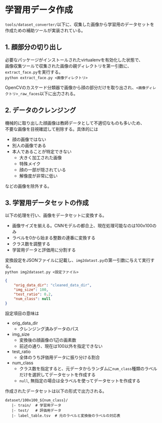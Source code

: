 # 学習用データ作成

`tools/dataset_converter/`以下に、収集した画像から学習用のデータセットを作成ための補助ツールが実装されている。

## 1. 顔部分の切り出し

必要なパッケージがインストールされたvirtualenvを有効化した状態で、  
画像収集ツールで収集された画像の親ディレクトリを第一引数に、`extract_face.py`を実行する。  
`python extract_face.py <画像ディレクトリ>`

OpenCVのカスケード分類器で画像から顔の部分だけを取り出され、`<画像ディレクトリ>_raw_faces`以下に出力される。

## 2. データのクレンジング

機械的に取り出した顔画像は教師データとして不適切なものも多いため、  
不要な画像を目視確認して削除する。具体的には

* 顔の画像ではない
* 別人の画像である
* 本人であることが特定できない
    - 大きく加工された画像
    - 特殊メイク
    - 顔の一部が隠されている
    - 解像度が非常に低い

などの画像を除外する。

## 3. 学習用データセットの作成

以下の処理を行い、画像をデータセットに変換する。  

* 画像サイズを揃える。CNNモデルの都合上、現在処理可能なのは100x100のみ
* ラベルを0から始まる整数の連番に変換する
* クラス数を調整する
* 学習用データと評価用に分割する

変換設定をJSONファイルに記載し、`img2datast.py`の第一引数に与えて実行する。  
`python img2dataset.py <設定ファイル>`

```JSON
{
    "orig_data_dir": "cleaned_data_dir",
    "img_size": 100,
    "test_ratio": 0.2,
    "num_class": null
}
```

設定項目の意味は

* orig_data_dir
    - クレンジング済みデータのパス
* img_size
    - 変換後の顔画像の1辺の画素数
    - 前述の通り、現在は100以外を指定できない
* test_ratio
    - 全体のうち評価用データに振り分ける割合
* num_class
    - クラス数を指定すると、元データからランダムに`num_class`種類のラベルだけを選択してデータセットを作成する
    - `null`, 無指定の場合は全ラベルを使ってデータセットを作成する

作成されたデータセットは以下の形式で出力される。

```
dataset/100x100_${num_class}/
   |- train/  # 学習用データ
   |- test/   # 評価用データ
   |- label_table.tsv  # 元のラベルと変換後のラベルの対応表
```
